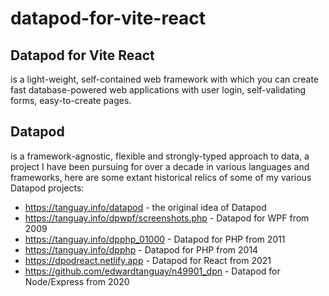 # datapod-for-vite-react

## Datapod for Vite React

is a light-weight, self-contained web framework with which you can create fast database-powered web applications with user login, self-validating forms, easy-to-create pages. 

## Datapod

is a framework-agnostic, flexible and strongly-typed approach to data, a project I have been pursuing for over a decade in various languages and frameworks, here are some extant historical relics of some of my various Datapod projects:

- https://tanguay.info/datapod - the original idea of Datapod
- https://tanguay.info/dpwpf/screenshots.php - Datapod for WPF from 2009
- https://tanguay.info/dpphp_01000 - Datapod for PHP from 2011
- https://tanguay.info/dpphp - Datapod for PHP from 2014
- https://dpodreact.netlify.app - Datapod for React from 2021 
- https://github.com/edwardtanguay/n49901_dpn - Datapod for Node/Express from 2020
